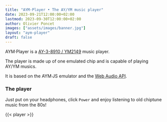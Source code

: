 ```yaml
---
title: "AYM·Player • The AY/YM music player"
date: 2023-09-21T12:00:00+02:00
lastmod: 2023-09-30T12:00:00+02:00
author: Olivier Poncet
images: ["assets/images/banner.jpg"]
layout: "aym-player"
draft: false
---
```

AYM·Player is a [AY-3-8910 / YM2149](/about/) music player.

The player is made up of one emulated chip and is capable of playing AY/YM musics.

It is based on the AYM·JS emulator and the [Web Audio API](https://developer.mozilla.org/fr/docs/Web/API/Web_Audio_API).

### The player

Just put on your headphones, click `Power` and enjoy listening to old chiptune music from the 80s!

{{< player >}}

